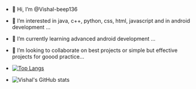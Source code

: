 - 👋 Hi, I’m @Vishal-beep136
- 👀 I’m interested in java, c++, python, css, html, javascript and in android development ...
- 🌱 I’m currently learning advanced android development  ...
- 💞️ I’m looking to collaborate on best projects or simple but effective projects for goood practice...
- [![Top Langs](https://github-readme-stats.vercel.app/api/top-langs/?username=vishal-beep136)](https://github.com/anuraghazra/github-readme-stats)

- ![Vishal's GitHub stats](https://github-readme-stats.vercel.app/api?username=Vishal-beep136&show_icons=true&theme=radical)


<!---
Vishal-beep136/Vishal-beep136 is a ✨ special ✨ repository because its `README.md` (this file) appears on your GitHub profile.
You can click the Preview link to take a look at your changes.
--->
